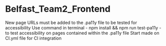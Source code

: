 # Belfast_Team2_Frontend
New page URLs must be added to the .pa11y file to be tested for accessibility
Use command in terminal - npm install && npm run test-pa11y - to test accessibility on pages contained within the .pa11y file
Start made on CI.yml file for CI integration